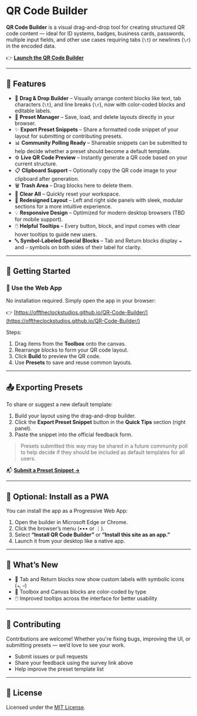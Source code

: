 # QR Code Builder

**QR Code Builder** is a visual drag-and-drop tool for creating structured QR code content — ideal for ID systems, badges, business cards, passwords, multiple input fields, and other use cases requiring tabs (`\t`) or newlines (`\r`) in the encoded data.

👉 [**Launch the QR Code Builder**](https://offtheclockstudios.github.io/QR-Code-Builder/)

---

## 🔧 Features

- 🧩 **Drag & Drop Builder** – Visually arrange content blocks like text, tab characters (`\t`), and line breaks (`\r`), now with color-coded blocks and editable labels.
- 💾 **Preset Manager** – Save, load, and delete layouts directly in your browser.
- ✨ **Export Preset Snippets** – Share a formatted code snippet of your layout for submitting or contributing presets.
- 📊 **Community Polling Ready** – Shareable snippets can be submitted to help decide whether a preset should become a default template.
- ⚙️ **Live QR Code Preview** – Instantly generate a QR code based on your current structure.
- 📋 **Clipboard Support** – Optionally copy the QR code image to your clipboard after generation.
- 🗑️ **Trash Area** – Drag blocks here to delete them.
- 🧼 **Clear All** – Quickly reset your workspace.
- 🎨 **Redesigned Layout** – Left and right side panels with sleek, modular sections for a more intuitive experience.
- 💡 **Responsive Design** – Optimized for modern desktop browsers (TBD for mobile support).
- 🖱️ **Helpful Tooltips** – Every button, block, and input comes with clear hover tooltips to guide new users.
- 🔤 **Symbol-Labeled Special Blocks** – Tab and Return blocks display `⇥` and `⏎` symbols on both sides of their label for clarity.

---

## 🚀 Getting Started

### 🔗 Use the Web App

No installation required. Simply open the app in your browser:

👉 [https://offtheclockstudios.github.io/QR-Code-Builder/](https://offtheclockstudios.github.io/QR-Code-Builder/)

Steps:

1. Drag items from the **Toolbox** onto the canvas.
2. Rearrange blocks to form your QR code layout.
3. Click **Build** to preview the QR code.
4. Use **Presets** to save and reuse common layouts.

---

## 📤 Exporting Presets

To share or suggest a new default template:

1. Build your layout using the drag-and-drop builder.
2. Click the **Export Preset Snippet** button in the **Quick Tips** section (right panel).
3. Paste the snippet into the official feedback form.

> Presets submitted this way may be shared in a future community poll to help decide if they should be included as default templates for all users.

📬 **[Submit a Preset Snippet →](https://forms.office.com/r/BQ31NpaecJ)**

---

## 📲 Optional: Install as a PWA

You can install the app as a Progressive Web App:

1. Open the builder in Microsoft Edge or Chrome.
2. Click the browser’s menu (••• or ⋮).
3. Select **“Install QR Code Builder”** or **“Install this site as an app.”**
4. Launch it from your desktop like a native app.

---

## 🔄 What’s New

- 🎨 Tab and Return blocks now show custom labels with symbolic icons (`⇥`, `⏎`)
- 🌈 Toolbox and Canvas blocks are color-coded by type
- 🖱️ Improved tooltips across the interface for better usability

---

## 🤝 Contributing

Contributions are welcome! Whether you're fixing bugs, improving the UI, or submitting presets — we’d love to see your work.

- Submit issues or pull requests
- Share your feedback using the survey link above
- Help improve the preset template list

---

## 📄 License

Licensed under the [MIT License](LICENSE).
